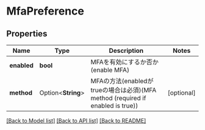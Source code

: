 # MfaPreference

## Properties

Name | Type | Description | Notes
------------ | ------------- | ------------- | -------------
**enabled** | **bool** | MFAを有効にするか否か(enable MFA) | 
**method** | Option<**String**> | MFAの方法(enabledがtrueの場合は必須)(MFA method (required if enabled is true)) | [optional]

[[Back to Model list]](../README.md#documentation-for-models) [[Back to API list]](../README.md#documentation-for-api-endpoints) [[Back to README]](../README.md)


